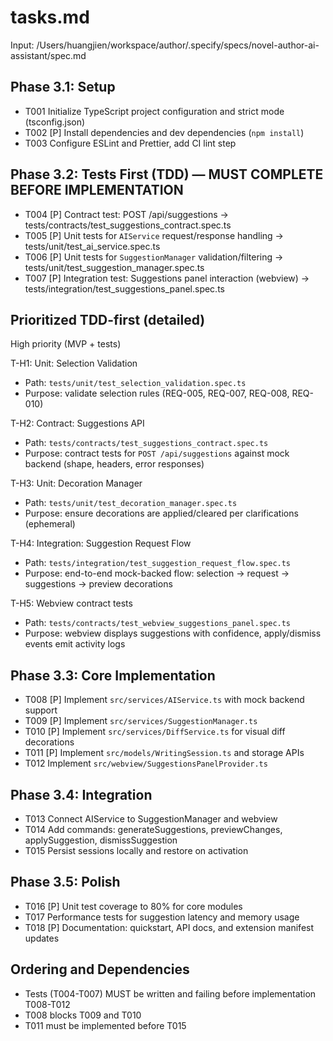 # tasks.md

Input: /Users/huangjien/workspace/author/.specify/specs/novel-author-ai-assistant/spec.md

## Phase 3.1: Setup

- T001 Initialize TypeScript project configuration and strict mode (tsconfig.json)
- T002 [P] Install dependencies and dev dependencies (`npm install`)
- T003 Configure ESLint and Prettier, add CI lint step

## Phase 3.2: Tests First (TDD) — MUST COMPLETE BEFORE IMPLEMENTATION

- T004 [P] Contract test: POST /api/suggestions → tests/contracts/test_suggestions_contract.spec.ts
- T005 [P] Unit tests for `AIService` request/response handling → tests/unit/test_ai_service.spec.ts
- T006 [P] Unit tests for `SuggestionManager` validation/filtering → tests/unit/test_suggestion_manager.spec.ts
- T007 [P] Integration test: Suggestions panel interaction (webview) → tests/integration/test_suggestions_panel.spec.ts

## Prioritized TDD-first (detailed)

High priority (MVP + tests)

T-H1: Unit: Selection Validation

- Path: `tests/unit/test_selection_validation.spec.ts`
- Purpose: validate selection rules (REQ-005, REQ-007, REQ-008, REQ-010)

T-H2: Contract: Suggestions API

- Path: `tests/contracts/test_suggestions_contract.spec.ts`
- Purpose: contract tests for `POST /api/suggestions` against mock backend (shape, headers, error responses)

T-H3: Unit: Decoration Manager

- Path: `tests/unit/test_decoration_manager.spec.ts`
- Purpose: ensure decorations are applied/cleared per clarifications (ephemeral)

T-H4: Integration: Suggestion Request Flow

- Path: `tests/integration/test_suggestion_request_flow.spec.ts`
- Purpose: end-to-end mock-backed flow: selection → request → suggestions → preview decorations

T-H5: Webview contract tests

- Path: `tests/contracts/test_webview_suggestions_panel.spec.ts`
- Purpose: webview displays suggestions with confidence, apply/dismiss events emit activity logs

## Phase 3.3: Core Implementation

- T008 [P] Implement `src/services/AIService.ts` with mock backend support
- T009 [P] Implement `src/services/SuggestionManager.ts`
- T010 [P] Implement `src/services/DiffService.ts` for visual diff decorations
- T011 [P] Implement `src/models/WritingSession.ts` and storage APIs
- T012 Implement `src/webview/SuggestionsPanelProvider.ts`

## Phase 3.4: Integration

- T013 Connect AIService to SuggestionManager and webview
- T014 Add commands: generateSuggestions, previewChanges, applySuggestion, dismissSuggestion
- T015 Persist sessions locally and restore on activation

## Phase 3.5: Polish

- T016 [P] Unit test coverage to 80% for core modules
- T017 Performance tests for suggestion latency and memory usage
- T018 [P] Documentation: quickstart, API docs, and extension manifest updates

## Ordering and Dependencies

- Tests (T004-T007) MUST be written and failing before implementation T008-T012
- T008 blocks T009 and T010
- T011 must be implemented before T015
